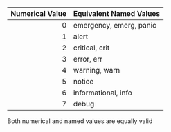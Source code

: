 
| Numerical Value | Equivalent Named Values |
|----------------:|-------------------------|
|               0 | emergency, emerg, panic |
|               1 | alert                   |
|               2 | critical, crit          |
|               3 | error, err              |
|               4 | warning, warn           |
|               5 | notice                  |
|               6 | informational, info     |
|               7 | debug                   |

Both numerical and named values are equally valid
